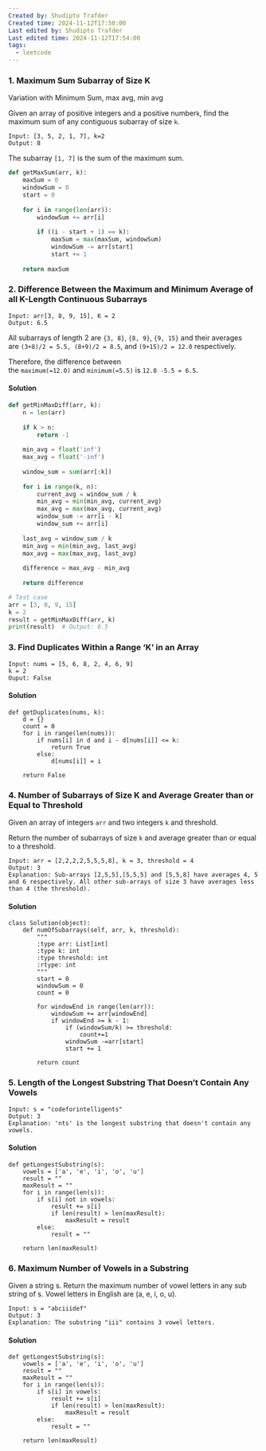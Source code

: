 ```yaml
---
Created by: Shudipto Trafder
Created time: 2024-11-12T17:50:00
Last edited by: Shudipto Trafder
Last edited time: 2024-11-12T17:54:00
tags:
  - leetcode
---
```



### 1. Maximum Sum Subarray of Size K
Variation with Minimum Sum, max avg, min avg

Given an array of positive integers and a positive number`k`, find the maximum sum of any contiguous subarray of size `k`.
```
Input: [3, 5, 2, 1, 7], k=2
Output: 8
```

The subarray `[1, 7]` is the sum of the maximum sum.

```python
def getMaxSum(arr, k):
    maxSum = 0
    windowSum = 0
    start = 0
    
    for i in range(len(arr)):
        windowSum += arr[i]
        
        if ((i - start + 1) == k):
            maxSum = max(maxSum, windowSum)
            windowSum -= arr[start]
            start += 1
    
    return maxSum
```



### 2. Difference Between the Maximum and Minimum Average of all K-Length Continuous Subarrays

```
Input: arr[3, 8, 9, 15], K = 2
Output: 6.5
```

All subarrays of length 2 are `{3, 8}`, `{8, 9}`, `{9, 15}` and their averages are `(3+8)/2 = 5.5, (8+9)/2 = 8.5`, and `(9+15)/2 = 12.0` respectively.

Therefore, the difference between the `maximum(=12.0)` and `minimum(=5.5)` is `12.0 -5.5 = 6.5`.

#### Solution

```python
def getMinMaxDiff(arr, k):
    n = len(arr)
    
    if k > n:
        return -1
    
    min_avg = float('inf')
    max_avg = float('-inf')
    
    window_sum = sum(arr[:k])
    
    for i in range(k, n):
        current_avg = window_sum / k
        min_avg = min(min_avg, current_avg)
        max_avg = max(max_avg, current_avg)
        window_sum -= arr[i - k]
        window_sum += arr[i]
    
    last_avg = window_sum / k
    min_avg = min(min_avg, last_avg)
    max_avg = max(max_avg, last_avg)
    
    difference = max_avg - min_avg
    
    return difference

# Test case
arr = [3, 8, 9, 15]
k = 2
result = getMinMaxDiff(arr, k)
print(result)  # Output: 6.5
```


### 3. Find Duplicates Within a Range ‘K’ in an Array

```
​Input: nums = [5, 6, 8, 2, 4, 6, 9]
k = 2
Ouput: False​
```

#### Solution

```
def getDuplicates(nums, k):
    d = {}
    count = 0
    for i in range(len(nums)):
        if nums[i] in d and i - d[nums[i]] <= k:
            return True
        else:
            d[nums[i]] = i
    
    return False
```


###  4. Number of Subarrays of Size K and Average Greater than or Equal to Threshold

Given an array of integers `arr` and two integers `k` and threshold.

Return the number of subarrays of size `k` and average greater than or equal to a threshold.

```
Input: arr = [2,2,2,2,5,5,5,8], k = 3, threshold = 4
Output: 3
Explanation: Sub-arrays [2,5,5],[5,5,5] and [5,5,8] have averages 4, 5 and 6 respectively. All other sub-arrays of size 3 have averages less than 4 (the threshold).
```

#### **Solution**

```
class Solution(object):
    def numOfSubarrays(self, arr, k, threshold):
        """
        :type arr: List[int]
        :type k: int
        :type threshold: int
        :rtype: int
        """
        start = 0
        windowSum = 0
        count = 0
        
        for windowEnd in range(len(arr)):
            windowSum += arr[windowEnd] 
            if windowEnd >= k - 1:
                if (windowSum/k) >= threshold:
                    count+=1
                windowSum -=arr[start]
                start += 1
                
        return count
```



### 5. Length of the Longest Substring That Doesn’t Contain Any Vowels

```
Input: s = "codeforintelligents"
Output: 3
Explanation: 'nts' is the longest substring that doesn't contain any vowels.
```

#### Solution

```
def getLongestSubstring(s):
    vowels = ['a', 'e', 'i', 'o', 'u']
    result = ""
    maxResult = ""
    for i in range(len(s)):
        if s[i] not in vowels:
            result += s[i]
            if len(result) > len(maxResult):
                maxResult = result
        else:
            result = ""
    
    return len(maxResult)
```

### 6. Maximum Number of Vowels in a Substring

Given a string s.
Return the maximum number of vowel letters in any sub string of s.
Vowel letters in English are (a, e, i, o, u).

```
Input: s = "abciiidef"
Output: 3
Explanation: The substring "iii" contains 3 vowel letters.
```

#### **Solution**
```
def getLongestSubstring(s):
    vowels = ['a', 'e', 'i', 'o', 'u']
    result = ""
    maxResult = ""
    for i in range(len(s)):
        if s[i] in vowels:
            result += s[i]
            if len(result) > len(maxResult):
                maxResult = result
        else:
            result = ""
    
    return len(maxResult)
```

